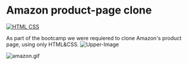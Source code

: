 # Amazon product-page clone
[![HTML CSS](https://img.shields.io/badge/HTML-CSS-<COLOR>.svg)](https://shields.io/)

As part of the bootcamp we were requiered to clone Amazon's product page, using only HTML&CSS.
![Upper-Image](https://postimg.cc/HVcDP7Nn][img]https://i.postimg.cc/HVcDP7Nn/bg-img.PNG)



![amazon.gif](https://cdn.dribbble.com/users/954572/screenshots/16765270/media/9265ca52c0278b81ce7e656f8f3356ce.gif)

